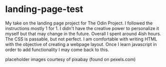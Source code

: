 # landing-page-test

My take on the landing page project for The Odin Project.
I followed the instructions mostly 1 for 1. I didn't have the creative power to personalize it myself but that may change in the future.
Overall I spent around 4ish hours. The CSS is passable, but not perfect. I am comfortable with writing HTML with the objective of creating a webpage layout. Once I learn javascript in order to add functionality I may come back to this. 

placeholder images courtesy of pixabay (found on pexels.com)